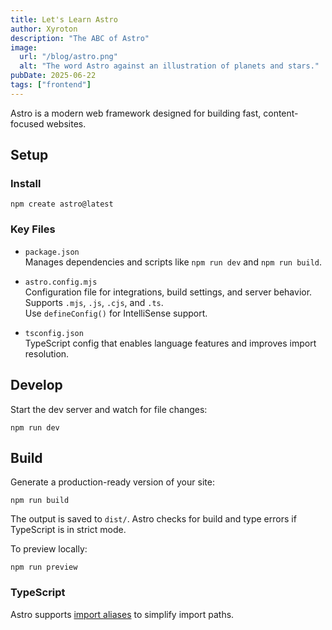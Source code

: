 ```yaml
---
title: Let's Learn Astro
author: Xyroton
description: "The ABC of Astro"
image:
  url: "/blog/astro.png"
  alt: "The word Astro against an illustration of planets and stars."
pubDate: 2025-06-22
tags: ["frontend"]
---
```


Astro is a modern web framework designed for building fast, content-focused websites.

## Setup

### Install

```
npm create astro@latest
```

### Key Files

- `package.json`  
  Manages dependencies and scripts like `npm run dev` and `npm run build`.

- `astro.config.mjs`  
  Configuration file for integrations, build settings, and server behavior.  
  Supports `.mjs`, `.js`, `.cjs`, and `.ts`.  
  Use `defineConfig()` for IntelliSense support.

- `tsconfig.json`  
  TypeScript config that enables language features and improves import resolution.

## Develop

Start the dev server and watch for file changes:

```
npm run dev
```

## Build

Generate a production-ready version of your site:

```
npm run build
```

The output is saved to `dist/`. Astro checks for build and type errors if TypeScript is in strict mode.

To preview locally:

```
npm run preview
```

### TypeScript

Astro supports [import aliases](https://docs.astro.build/en/guides/imports/#aliases) to simplify import paths.

